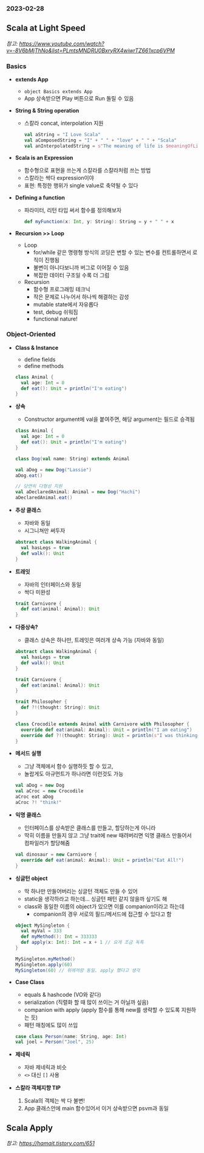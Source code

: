 ### 2023-02-28

## Scala at Light Speed
*참고: https://www.youtube.com/watch?v=-8V6bMjThNo&list=PLmtsMNDRU0BxryRX4wiwrTZ661xcp6VPM*

### Basics
- **extends App**
  - `object Basics extends App`
  - App 상속받으면 Play 버튼으로 Run 돌릴 수 있음

- **String & String operation**
  - 스칼라 concat, interpolation 지원
    ```scala
    val aString = "I Love Scala"
    val aComposedString = "I" + " " + "love" + " " + "Scala"
    val anInterpolatedString = s"The meaning of life is $meaningOfLife" // s"$" 감성으로 변수 넣자
    ```
    
- **Scala is an Expression**
  - 함수형으로 표현을 쓰는게 스칼라를 스칼라처럼 쓰는 방법
  - 스칼라는 싹다 expression이야
  - 표현: 특정한 행위가 single value로 축약될 수 있다

- **Defining a function**
  - 파라미터, 리턴 타입 써서 함수를 정의해보자
    ```scala
    def myFunction(x: Int, y: String): String = y + " " + x
    ```

- **Recursion >> Loop**
  - Loop
    - for/while 같은 명령형 방식의 코딩은 변할 수 있는 변수를 컨트롤하면서 로직이 진행됨
    - 불변이 아니다보니까 버그로 이어질 수 있음
    - 복잡한 데이터 구조일 수록 더 그럼
  - Recursion
    - 함수형 프로그래밍 테크닉
    - 작은 문제로 나누어서 하나씩 해결하는 감성
    - mutable state에서 자유롭다
    - test, debug 쉬워짐
    - functional nature!

### Object-Oriented
- **Class & Instance**
  - define fields
  - define methods
  ```scala
  class Animal {
    val age: Int = 0
    def eat(): Unit = println("I'm eating")
  }
  ```
  
- **상속**
  - Constructor argument에 val을 붙여주면, 해당 argument는 필드로 승격됨
  ```scala
  class Animal {
    val age: Int = 0
    def eat(): Unit = println("I'm eating")
  }
  
  class Dog(val name: String) extends Animal
  
  val aDog = new Dog("Lassie")
  aDog.eat()
  
  // 당연히 다형성 지원
  val aDeclaredAnimal: Animal = new Dog("Hachi")
  aDeclaredAnimal.eat()
  ```
  
- **추상 클래스**
  - 자바와 동일
  - 시그니쳐만 써두자
  ```scala
  abstract class WalkingAnimal {
    val hasLegs = true
    def walk(): Unit
  }
  ```
  
- **트래잇**
  - 자바의 인터페이스와 동일
  - 싹다 미완성
  ```scala
  trait Carnivore {
    def eat(animal: Animal): Unit
  }
  ```
  
- **다중상속?**
  - 클래스 상속은 하나만, 트레잇은 여러개 상속 가능 (자바와 동일)
  ```scala
  abstract class WalkingAnimal {
    val hasLegs = true
    def walk(): Unit
  }
  
  trait Carnivore {
    def eat(animal: Animal): Unit
  }
  
  trait Philosopher {
    def ?!(thought: String): Unit
  }
  
  class Crocodile extends Animal with Carnivore with Philosopher {
    override def eat(animal: Animal): Unit = println("I am eating")
    override def ?!(thought: String): Unit = println(s"I was thinking $thought")
  }
  ```
  
- **메서드 실행**
  - 그냥 객체에서 함수 실행하듯 할 수 있고, 
  - 놀랍게도 아규먼트가 하나라면 이런것도 가능
  ```scala
  val aDog = new Dog
  val aCroc = new Crocodile
  aCroc eat aDog
  aCroc ?! "think!"
  ```
  
- **익명 클래스**
  - 인터페이스를 상속받은 클래스를 만들고, 할당하는게 아니라
  - 딱히 이름을 만들지 않고 그냥 trait에 new 때려버리면 익명 클래스 만들어서 컴파일러가 할당해줌
  ```scala
  val dinosaur = new Carnivore {
    override def eat(animal: Animal): Unit = println("Eat All!")
  }
  ```
  
- **싱글턴 object**
  - 딱 하나만 만들어버리는 싱글턴 객체도 만들 수 있어
  - static을 생각하라고 하는데... 싱글턴 패턴 같지 않을까 싶기도 해
  - class와 동일한 이름의 object가 있으면 이를 companion이라고 하는데
    - companion의 경우 서로의 필드/메서드에 접근할 수 있다고 함
  ```scala
  object MySingleton {
    val myVal = 333
    def myMethod(): Int = 333333
    def apply(x: Int): Int = x + 1 // 요게 조금 독특
  }
  
  MySingleton.myMethod()
  MySingleton.apply(60) 
  MySingleton(60) // 위에꺼랑 동일. apply 했다고 생각
  ```

- **Case Class**
  - equals & hashcode (VO와 같다)
  - serialization (직렬화 할 때 많이 쓰이는 거 아닐까 싶음)
  - companion with apply (apply 함수를 통해 new를 생략할 수 있도록 지원하는 듯)
  - 패턴 매칭에도 많이 쓰임
  ```scala
  case class Person(name: String, age: Int)
  val joel = Person("Joel", 25)
  ```
  
- **제네릭**
  - 자바 제네릭과 비슷
  - `<>` 대신 `[]` 사용

- **스칼라 객체지향 TIP**
  1. Scala의 객체는 싹 다 불변!
  2. App 클래스안에 main 함수있어서 이거 상속받으면 psvm과 동일

## Scala Apply
*참고: https://hamait.tistory.com/651*
